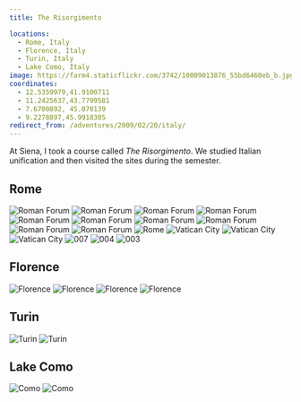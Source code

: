 ```yaml
---
title: The Risorgimento

locations:
  - Rome, Italy
  - Florence, Italy
  - Turin, Italy
  - Lake Como, Italy
image: https://farm4.staticflickr.com/3742/10009013876_55bd6460eb_b.jpg
coordinates:
  - 12.5359979,41.9100711
  - 11.2425637,43.7799581
  - 7.6700892, 45.070139
  - 9.2278897,45.9918305
redirect_from: /adventures/2009/02/20/italy/
---
```


At Siena, I took a course called _The Risorgimento_. We studied Italian unification and then visited the sites during the semester.

## Rome

<div class="photos">

<img src="https://farm4.staticflickr.com/3742/10009013876_55bd6460eb_b.jpg" class="img-half" alt="Roman Forum">

<img src="https://farm6.staticflickr.com/5474/10008943824_1eb6f13623_b.jpg" class="img-half" alt="Roman Forum">

<img src="https://farm6.staticflickr.com/5486/10008945544_e9bd0561e0_b.jpg" class="img-half" alt="Roman Forum">

<img src="https://farm3.staticflickr.com/2820/10008950304_e137580f4c_b.jpg" class="img-half" alt="Roman Forum">

<img src="https://farm3.staticflickr.com/2829/10008952074_255820a276_b.jpg" class="img-tall" alt="Roman Forum">

<img src="https://farm4.staticflickr.com/3823/10008957084_24d2320e9c_b.jpg" class="img-wide" alt="Roman Forum">

<img src="https://farm4.staticflickr.com/3755/10009044535_fa73ccc90e_b.jpg" class="img-half" alt="Roman Forum">

<img src="https://farm6.staticflickr.com/5322/10008959084_4108fe6061_b.jpg" class="img-half" alt="Roman Forum">

<img src="https://farm3.staticflickr.com/2894/10009034946_37551147df_b.jpg" class="img-wide" alt="Roman Forum">

<img src="https://farm4.staticflickr.com/3670/10009037016_a01fa82c96_b.jpg" class="img-tall" alt="Roman Forum">

<img src="https://farm8.staticflickr.com/7323/10008996395_bc3c156a2d_b.jpg" class="img-half" alt="Rome">

<img src="https://farm3.staticflickr.com/2873/10009047616_6f6ed01305_b.jpg" class="img-half" alt="Vatican City">

<img src="https://farm3.staticflickr.com/2882/10008977884_38fb9b8da4_b.jpg" class="img-half" alt="Vatican City">

<img src="https://farm8.staticflickr.com/7428/10009109033_011de5d47f_b.jpg" class="img-half" alt="Vatican City">

<img src="https://farm9.staticflickr.com/8615/16432444820_e6db60d398_o.jpg" alt="007">

<img src="https://farm9.staticflickr.com/8657/16412170727_fb1e5c04b0_o.jpg" class="img-half" alt="004">

<img src="https://farm9.staticflickr.com/8677/16618332721_789149d45f_o.jpg" class="img-half" alt="003">
</div>

## Florence

<div class="photos">

<img src="https://farm4.staticflickr.com/3751/10009017745_448e02ce50_b.jpg" class="img-half" alt="Florence">

<img src="https://farm6.staticflickr.com/5337/10008992434_21007a3dbf_b.jpg" class="img-half" alt="Florence">

<img src="https://farm6.staticflickr.com/5472/10009122463_cbcde4377f_b.jpg" class="img-wide" alt="Florence">

<img src="https://farm8.staticflickr.com/7356/10009002084_6aa2881944_b.jpg" class="img-tall" alt="Florence">
</div>

## Turin

<div class="photos">

<img src="https://farm4.staticflickr.com/3819/10009078186_66e1c7d3c1_b.jpg" class="img-half" alt="Turin">

<img src="https://farm4.staticflickr.com/3728/10009082296_aac81d3a92_b.jpg" class="img-half" alt="Turin">
</div>

## Lake Como

<div class="photos">

<img src="https://farm6.staticflickr.com/5489/10009011984_2e3cb3492e_b.jpg" class="img-half" alt="Como">

<img src="https://farm4.staticflickr.com/3771/10008933754_cc5a85c5fb_b.jpg" class="img-half" alt="Como">
</div>
